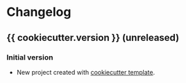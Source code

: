 # Changelog

## {{ cookiecutter.version }} (unreleased)

### Initial version
 * New project created with [cookiecutter template](https://github.com/myhumankit/cookiecutter-new-project).
